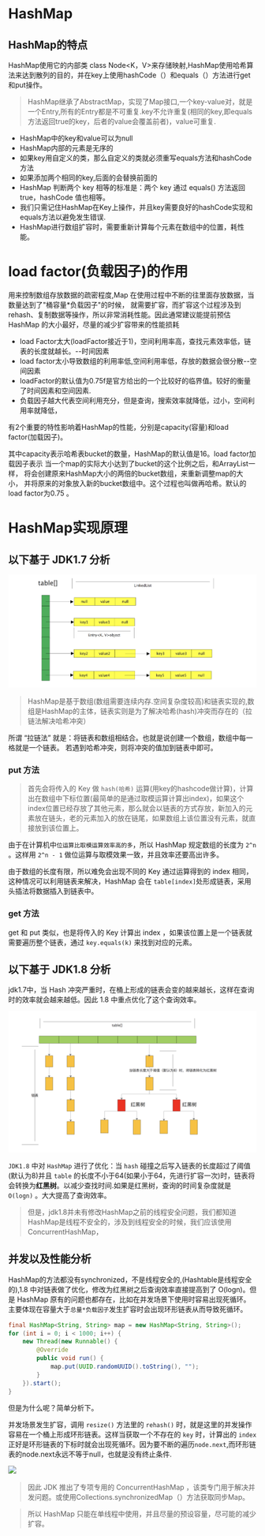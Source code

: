 # HashMap

## HashMap的特点 

HashMap使用它的内部类 class Node<K，V>来存储映射,HashMap使用哈希算法来达到散列的目的，并在key上使用hashCode（）和equals（）方法进行get和put操作。

> HashMap继承了AbstractMap，实现了Map接口,一个key-value对，就是一个Entry,所有的Entry都是不可重复.key不允许重复(相同的key,即equals方法返回true的key，后者的value会覆盖前者)，value可重复.

* HashMap中的key和value可以为null
* HashMap内部的元素是无序的
* 如果key用自定义的类，那么自定义的类就必须重写equals方法和hashCode方法
* 如果添加两个相同的key,后面的会替换前面的
* HashMap 判断两个 key 相等的标准是：两个 key 通过 equals() 方法返回 true，hashCode 值也相等。
* 我们只需记住HashMap在Key上操作，并且key需要良好的hashCode实现和equals方法以避免发生错误.
* HashMap进行数组扩容时，需要重新计算每个元素在数组中的位置，耗性能。

# load factor(负载因子)的作用

用来控制数组存放数据的疏密程度,Map 在使用过程中不断的往里面存放数据，当数量达到了"桶容量*负载因子"的时候，
就需要扩容，而扩容这个过程涉及到 rehash、复制数据等操作，所以非常消耗性能。因此通常建议能提前预估 HashMap 的大小最好，尽量的减少扩容带来的性能损耗

- load Factor太大(loadFactor接近于1)，空间利用率高，查找元素效率低，链表的长度就越长。--时间因素
- load factor太小导致数组的利用率低,空间利用率低，存放的数据会很分散--空间因素
- loadFactor的默认值为0.75f是官方给出的一个比较好的临界值。较好的衡量了时间因素和空间因素.
- 负载因子越大代表空间利用充分，但是查询，搜索效率就降低，过小，空间利用率就降低，

有2个重要的特性影响着HashMap的性能，分别是capacity(容量)和load factor(加载因子)。

其中capacity表示哈希表bucket的数量，HashMap的默认值是16。load factor加载因子表示
当一个map的实际大小达到了bucket的这个比例之后，和ArrayList一样，
将会创建原来HashMap大小的两倍的bucket数组，来重新调整map的大小，
并将原来的对象放入新的bucket数组中。这个过程也叫做再哈希。默认的load factor为0.75 。

# HashMap实现原理

## 以下基于 JDK1.7 分析

![](1.7的HashMap数据结构图.png)

>HashMap是基于数组(数组需要连续内存.空间复杂度较高)和链表实现的,数组是HashMap的主体，链表实则是为了解决哈希(hash)冲突而存在的（拉链法解决哈希冲突）

所谓 “拉链法” 就是：将链表和数组相结合。也就是说创建一个数组，数组中每一格就是一个链表。
若遇到哈希冲突，则将冲突的值加到链表中即可。

### put 方法

>首先会将传入的 Key 做 `hash(哈希)` 运算(用key的hashcode做计算)，计算出在数组中下标位置(最简单的是通过取模运算计算出index)，如果这个index位置已经存放了其他元素，那么就会以链表的方式存放，新加入的元素放在链头，老的元素加入的放在链尾，如果数组上该位置没有元素，就直接放到该位置上。

由于在计算机中`位运算比取模运算效率高的多`，所以 HashMap 规定数组的长度为 `2^n` 。这样用 `2^n - 1` 做位运算与取模效果一致，并且效率还要高出许多。

由于数组的长度有限，所以难免会出现不同的 Key 通过运算得到的 index 相同，这种情况可以利用链表来解决，HashMap 会在 `table[index]`处形成链表，采用头插法将数据插入到链表中。

### get 方法

get 和 put 类似，也是将传入的 Key 计算出 index ，如果该位置上是一个链表就需要遍历整个链表，通过 `key.equals(k)` 来找到对应的元素。

## 以下基于 JDK1.8 分析

jdk1.7中，当 Hash 冲突严重时，在桶上形成的链表会变的越来越长，这样在查询时的效率就会越来越低。因此 1.8 中重点优化了这个查询效率。

![](1.8的HashMap的数据结构图.png)

`JDK1.8` 中对 `HashMap` 进行了优化：当 `hash` 碰撞之后写入链表的长度超过了阈值(默认为8)并且 `table` 的长度不小于64(如果小于64，先进行扩容一次)时，链表将会转换为**红黑树**。以减少查找时间.如果是红黑树，查询的时间复杂度就是 `O(logn)` 。大大提高了查询效率。

>但是，jdk1.8并未有修改HashMap之前的线程安全问题，我们都知道HashMap是线程不安全的，涉及到线程安全的时候，我们应该使用ConcurrentHashMap，

## 并发以及性能分析

HashMap的方法都没有synchronized，不是线程安全的,(Hashtable是线程安全的),1.8 中对链表做了优化，修改为红黑树之后查询效率直接提高到了 O(logn)。但是 HashMap 原有的问题也都存在，比如在并发场景下使用时容易出现死循环。主要体现在容量大于`总量*负载因子`发生扩容时会出现环形链表从而导致死循环。

```java
final HashMap<String, String> map = new HashMap<String, String>();
for (int i = 0; i < 1000; i++) {
    new Thread(new Runnable() {
        @Override
        public void run() {
            map.put(UUID.randomUUID().toString(), "");
        }
    }).start();
}
```

但是为什么呢？简单分析下。

并发场景发生扩容，调用 `resize()` 方法里的 `rehash()` 时，就是这里的并发操作容易在一个桶上形成环形链表。这样当获取一个不存在的 `key` 时，计算出的 `index` 正好是环形链表的下标时就会出现死循环。因为要不断的遍历`node.next`,而环形链表的node.next永远不等于null，也就是没有终止条件.

![](https://ws2.sinaimg.cn/large/006tNc79gy1fn85u0a0d9j30n20ii0tp.jpg)

>因此 JDK 推出了专项专用的 ConcurrentHashMap ，该类专门用于解决并发问题。或使用Collections.synchronizedMap（）方法获取同步Map。

> 所以 HashMap 只能在单线程中使用，并且尽量的预设容量，尽可能的减少扩容。
